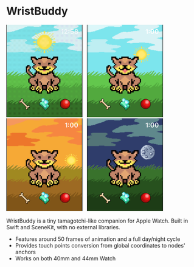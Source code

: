 #  WristBuddy

<img src="Screenshots/screen1.gif" width="200"> &nbsp; <img src="Screenshots/screen2.png" width="200"> &nbsp; <img src="Screenshots/screen3.png" width="200"> &nbsp; <img src="Screenshots/screen4.png" width="200">

WristBuddy is a tiny tamagotchi-like companion for Apple Watch.
Built in Swift and SceneKit, with no external libraries.

* Features around 50 frames of animation and a full day/night cycle
* Provides touch points conversion from global coordinates to nodes' anchors
* Works on both 40mm and 44mm Watch
